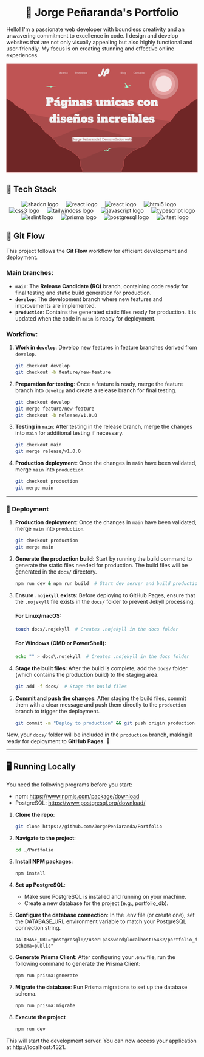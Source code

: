 <h1 align="center">
   👋 Jorge Peñaranda's Portfolio
</h1>

Hello! I'm a passionate web developer with boundless creativity and an unwavering commitment to
excellence in code. I design and develop websites that are not only visually appealing but also
highly functional and user-friendly. My focus is on creating stunning and effective online
experiences.

![App Screenshot](./public/assets/images/banner.png)

## 🧰 Tech Stack

<div align="center">
  <img src="https://ui.shadcn.com/favicon.ico" height="40" alt="shadcn logo"  />
  <img width="12" />
  <img src="https://cdn.jsdelivr.net/gh/devicons/devicon@latest/icons/astro/astro-original.svg" height="40" alt="react logo"  />
  <img width="12" />
  <img src="https://cdn.jsdelivr.net/gh/devicons/devicon/icons/react/react-original.svg" height="40" alt="react logo"  />
  <img width="12" />
  <img src="https://cdn.jsdelivr.net/gh/devicons/devicon/icons/html5/html5-original.svg" height="40" alt="html5 logo"  />
  <img width="12" />
  <img src="https://cdn.jsdelivr.net/gh/devicons/devicon/icons/css3/css3-original.svg" height="40" alt="css3 logo"  />
  <img width="12" />
  <img src="https://cdn.jsdelivr.net/gh/devicons/devicon@latest/icons/tailwindcss/tailwindcss-original.svg" height="40" alt="tailwindcss logo"  />
  <img width="12" />
  <img src="https://cdn.jsdelivr.net/gh/devicons/devicon/icons/javascript/javascript-original.svg" height="40" alt="javascript logo"  />
  <img width="12" />
  <img src="https://cdn.jsdelivr.net/gh/devicons/devicon/icons/typescript/typescript-original.svg" height="40" alt="typescript logo"  />
  <img width="12" />
  <img src="https://cdn.jsdelivr.net/gh/devicons/devicon@latest/icons/eslint/eslint-original.svg" height="40" alt="eslint logo"  />
  <img width="12" />
  <img src="https://cdn.jsdelivr.net/gh/devicons/devicon@latest/icons/prisma/prisma-original.svg" height="40" alt="prisma logo" />
  <img width="12" />
  <img src="https://cdn.jsdelivr.net/gh/devicons/devicon@latest/icons/postgresql/postgresql-original.svg" height="40" alt="postgresql logo" />
  <img width="12" />
  <img src="https://cdn.jsdelivr.net/gh/devicons/devicon@latest/icons/vitest/vitest-original.svg" height="40" alt="vitest logo" />
</div>

## 🔄 Git Flow

This project follows the **Git Flow** workflow for efficient development and deployment.

### Main branches:

- **`main`**: The **Release Candidate (RC)** branch, containing code ready for final testing and
  static build generation for production.
- **`develop`**: The development branch where new features and improvements are implemented.
- **`production`**: Contains the generated static files ready for production. It is updated when the
  code in `main` is ready for deployment.

### Workflow:

1. **Work in `develop`**: Develop new features in feature branches derived from `develop`.

   ```bash
   git checkout develop
   git checkout -b feature/new-feature
   ```

2. **Preparation for testing**: Once a feature is ready, merge the feature branch into `develop` and create a release branch for final testing.

   ```bash
   git checkout develop
   git merge feature/new-feature
   git checkout -b release/v1.0.0
   ```

3. **Testing in `main`**: After testing in the release branch, merge the changes into `main` for additional testing if necessary.

   ```bash
   git checkout main
   git merge release/v1.0.0
   ```

4. **Production deployment**: Once the changes in `main` have been validated, merge `main` into `production`.

   ```bash
   git checkout production
   git merge main
   ```

---

### 🚀 Deployment

1. **Production deployment**: Once the changes in `main` have been validated, merge `main` into `production`.  

   ```bash
   git checkout production
   git merge main
   ```

2. **Generate the production build**: Start by running the build command to generate the static files needed for production. The build files will be generated in the `docs/` directory.

   ```bash
   npm run dev & npm run build  # Start dev server and build production files
   ```

3. **Ensure `.nojekyll` exists**: Before deploying to GitHub Pages, ensure that the `.nojekyll` file exists in the `docs/` folder to prevent Jekyll processing.

   #### **For Linux/macOS**:
   ```bash
   touch docs/.nojekyll  # Creates .nojekyll in the docs folder
   ```

   #### **For Windows (CMD or PowerShell)**:
   ```bash
   echo "" > docs\.nojekyll  # Creates .nojekyll in the docs folder
   ```

4. **Stage the built files**: After the build is complete, add the `docs/` folder (which contains the production build) to the staging area.

   ```bash
   git add -f docs/  # Stage the build files
   ```

5. **Commit and push the changes**: After staging the build files, commit them with a clear message and push them directly to the `production` branch to trigger the deployment.

   ```bash
   git commit -m "Deploy to production" && git push origin production  # Commit and push to production branch
   ```

Now, your `docs/` folder will be included in the `production` branch, making it ready for deployment to **GitHub Pages**. 🚀

---

## 🖥️ Running Locally

You need the following programs before you start:

- npm: https://www.npmjs.com/package/download
- PostgreSQL: https://www.postgresql.org/download/

1. **Clone the repo**:

   ```sh
   git clone https://github.com/JorgePeniaranda/Portfolio
   ```

2. **Navigate to the project**:

   ```sh
   cd ./Portfolio
   ```

3. **Install NPM packages**:

   ```sh
   npm install
   ```

4. **Set up PostgreSQL**:

   - Make sure PostgreSQL is installed and running on your machine.
   - Create a new database for the project (e.g., portfolio_db).

5. **Configure the database connection**: In the .env file (or create one), set the DATABASE_URL environment variable to match your PostgreSQL connection string.

   ```env
   DATABASE_URL="postgresql://user:password@localhost:5432/portfolio_db?schema=public"
   ```

6. **Generate Prisma Client**: After configuring your .env file, run the following command to generate the Prisma Client:
  
   ```sh
   npm run prisma:generate
   ```

7. **Migrate the database**: Run Prisma migrations to set up the database schema.

   ```sh
   npm run prisma:migrate
   ```

8. **Execute the project**

   ```sh
   npm run dev
   ```

This will start the development server. You can now access your application at
http://localhost:4321.
